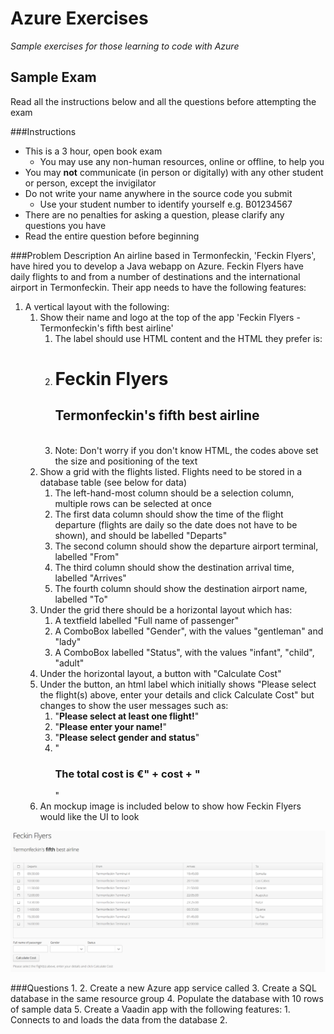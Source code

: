 # Azure Exercises
*Sample exercises for those learning to code with Azure*

## Sample Exam
Read all the instructions below and all the questions before attempting the exam

###Instructions
* This is a 3 hour, open book exam
    * You may use any non-human resources, online or offline, to help you
* You may **not** communicate (in person or digitally) with any other student or person, except the invigilator 
* Do not write your name anywhere in the source code you submit
    * Use your student number to identify yourself e.g. B01234567
* There are no penalties for asking a question, please clarify any questions you have
* Read the entire question before beginning

###Problem Description
An airline based in Termonfeckin, 'Feckin Flyers', have hired you to develop a Java webapp on Azure. 
Feckin Flyers have daily flights to and from a number of destinations and the international airport in Termonfeckin.
Their app needs to have the following features:
1. A vertical layout with the following:
    1. Show their name and logo at the top of the app 'Feckin Flyers - Termonfeckin's fifth best airline'
        1. The label should use HTML content and the HTML they prefer is: 
        2. <H1>Feckin Flyers</H1> <p/> <h2>Termonfeckin's <strong>fifth</strong> best airline</h2><br>
        3. Note: Don't worry if you don't know HTML, the codes above set the size and positioning of the text
    2. Show a grid with the flights listed. Flights need to be stored in a database table (see below for data)
        1. The left-hand-most column should be a selection column, multiple rows can be selected at once
        2. The first data column should show the time of the flight departure (flights are daily so the date does not have to be shown), and should be labelled "Departs"
        3. The second column should show the departure airport terminal, labelled "From"
        4. The third column should show the destination arrival time, labelled "Arrives"
        5. The fourth column should show the destination airport name, labelled "To"
    3. Under the grid there should be a horizontal layout which has:
        1. A textfield labelled "Full name of passenger"
        2. A ComboBox labelled "Gender", with the values "gentleman" and "lady"
        3. A ComboBox labelled "Status", with the values "infant", "child", "adult"
    4. Under the horizontal layout, a button with "Calculate Cost"
    5. Under the button, an html label which initially shows "Please select the flight(s) above, enter your details and click Calculate Cost" but changes to show the user messages such as:
        1. "<strong>Please select at least one flight!</strong>"
        2. "<strong>Please enter your name!</strong>"
        3. "<strong>Please select gender and status</strong>"
        4. "<h3>The total cost is <strong>€" + cost + "</strong></h3>"
    6.  An mockup image is included below to show how Feckin Flyers would like the UI to look

![The UI Mock-up](/images/ui.png)


###Questions
1. 
2. Create a new Azure app service called
3. Create a SQL database in the same resource group
4. Populate the database with 10 rows of sample data
5. Create a Vaadin app with the following features:
    1. Connects to and loads the data from the database
    2. 